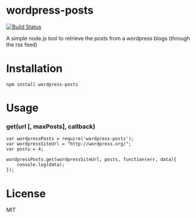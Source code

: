 wordpress-posts
===============
[![Build Status](https://secure.travis-ci.org/matteofigus/wordpress-posts.png?branch=master)](http://travis-ci.org/matteofigus/wordpress-posts)

A simple node.js tool to retrieve the posts from a wordpress blogs (through the rss feed)

# Installation

	npm install wordpress-posts

# Usage

### get(url [, maxPosts], callback)

	var wordpressPosts = require('wordpress-posts');
	var wordpressSiteUrl = "http://wordpress.org/";
	var posts = 4;
	
	wordpressPosts.get(wordpressSiteUrl, posts, function(err, data){
		console.log(data);
	});

# License

MIT
